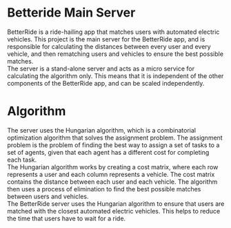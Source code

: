 # Betteride Main Server
BetterRide is a ride-hailing app that matches users with automated electric vehicles. This project is the main server for the BetterRide app, and is responsible for calculating the distances between every user and every vehicle, and then rematching users and vehicles to ensure the best possible matches.<br>
The server is a stand-alone server and acts as a micro service for calculating the algorithm only. This means that it is independent of the other components of the BetterRide app, and can be scaled independently.

# Algorithm
The server uses the Hungarian algorithm, which is a combinatorial optimization algorithm that solves the assignment problem. The assignment problem is the problem of finding the best way to assign a set of tasks to a set of agents, given that each agent has a different cost for completing each task.<br>
The Hungarian algorithm works by creating a cost matrix, where each row represents a user and each column represents a vehicle. The cost matrix contains the distance between each user and each vehicle. The algorithm then uses a process of elimination to find the best possible matches between users and vehicles.<br>
The BetterRide server uses the Hungarian algorithm to ensure that users are matched with the closest automated electric vehicles. This helps to reduce the time that users have to wait for a ride.<br>
